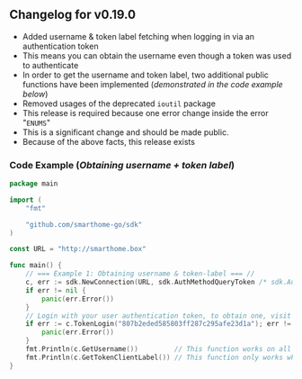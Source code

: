 ## Changelog for v0.19.0

- Added username & token label fetching when logging in via an authentication token
- This means you can obtain the username even though a token was used to authenticate
- In order to get the username and token label, two additional public functions have been implemented (*demonstrated in the code example below*)
- Removed usages of the deprecated `ioutil` package
- This release is required because one error change inside the error "`ENUMS`"
- This is a significant change and should be made public.
- Because of the above facts, this release exists

### Code Example (*Obtaining username + token label*)
```go
package main

import (
	"fmt"

	"github.com/smarthome-go/sdk"
)

const URL = "http://smarthome.box"

func main() {
	// === Example 1: Obtaining username & token-label === //
	c, err := sdk.NewConnection(URL, sdk.AuthMethodQueryToken /* sdk.AuthMethodCookieToken */)
	if err != nil {
		panic(err.Error())
	}
	// Login with your user authentication token, to obtain one, visit `http://your-smarthome.box/profile`
	if err := c.TokenLogin("807b2eded585803ff287c295afe23d1a"); err != nil {
		panic(err.Error())
	}
	fmt.Println(c.GetUsername())         // This function works on all auth methods except `None`
	fmt.Println(c.GetTokenClientLabel()) // This function only works when token auth is used
}
```
